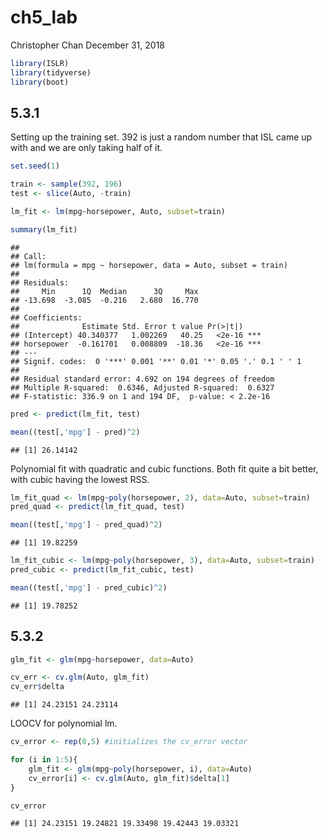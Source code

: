ch5\_lab
================
Christopher Chan
December 31, 2018

``` r
library(ISLR)
library(tidyverse)
library(boot)
```

5.3.1
-----

Setting up the training set. 392 is just a random number that ISL came up with and we are only taking half of it.

``` r
set.seed(1)

train <- sample(392, 196)
test <- slice(Auto, -train)
```

``` r
lm_fit <- lm(mpg~horsepower, Auto, subset=train)

summary(lm_fit)
```

    ## 
    ## Call:
    ## lm(formula = mpg ~ horsepower, data = Auto, subset = train)
    ## 
    ## Residuals:
    ##     Min      1Q  Median      3Q     Max 
    ## -13.698  -3.085  -0.216   2.680  16.770 
    ## 
    ## Coefficients:
    ##              Estimate Std. Error t value Pr(>|t|)    
    ## (Intercept) 40.340377   1.002269   40.25   <2e-16 ***
    ## horsepower  -0.161701   0.008809  -18.36   <2e-16 ***
    ## ---
    ## Signif. codes:  0 '***' 0.001 '**' 0.01 '*' 0.05 '.' 0.1 ' ' 1
    ## 
    ## Residual standard error: 4.692 on 194 degrees of freedom
    ## Multiple R-squared:  0.6346, Adjusted R-squared:  0.6327 
    ## F-statistic: 336.9 on 1 and 194 DF,  p-value: < 2.2e-16

``` r
pred <- predict(lm_fit, test)

mean((test[,'mpg'] - pred)^2)
```

    ## [1] 26.14142

Polynomial fit with quadratic and cubic functions. Both fit quite a bit better, with cubic having the lowest RSS.

``` r
lm_fit_quad <- lm(mpg~poly(horsepower, 2), data=Auto, subset=train)
pred_quad <- predict(lm_fit_quad, test) 

mean((test[,'mpg'] - pred_quad)^2)
```

    ## [1] 19.82259

``` r
lm_fit_cubic <- lm(mpg~poly(horsepower, 3), data=Auto, subset=train)
pred_cubic <- predict(lm_fit_cubic, test)

mean((test[,'mpg'] - pred_cubic)^2)
```

    ## [1] 19.78252

5.3.2
-----

``` r
glm_fit <- glm(mpg~horsepower, data=Auto)

cv_err <- cv.glm(Auto, glm_fit)
cv_err$delta
```

    ## [1] 24.23151 24.23114

LOOCV for polynomial lm.

``` r
cv_error <- rep(0,5) #initializes the cv_error vector

for (i in 1:5){
    glm_fit <- glm(mpg~poly(horsepower, i), data=Auto)
    cv_error[i] <- cv.glm(Auto, glm_fit)$delta[1]
}

cv_error
```

    ## [1] 24.23151 19.24821 19.33498 19.42443 19.03321
